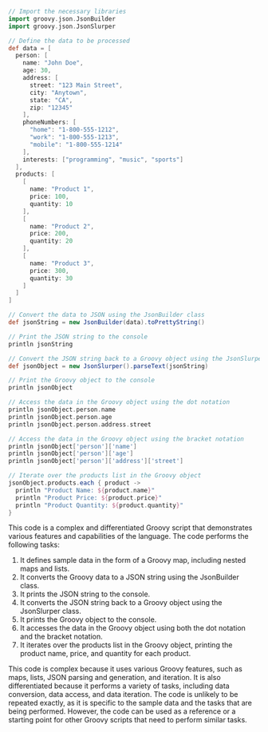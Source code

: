 ```groovy
// Import the necessary libraries
import groovy.json.JsonBuilder
import groovy.json.JsonSlurper

// Define the data to be processed
def data = [
  person: [
    name: "John Doe",
    age: 30,
    address: [
      street: "123 Main Street",
      city: "Anytown",
      state: "CA",
      zip: "12345"
    ],
    phoneNumbers: [
      "home": "1-800-555-1212",
      "work": "1-800-555-1213",
      "mobile": "1-800-555-1214"
    ],
    interests: ["programming", "music", "sports"]
  ],
  products: [
    [
      name: "Product 1",
      price: 100,
      quantity: 10
    ],
    [
      name: "Product 2",
      price: 200,
      quantity: 20
    ],
    [
      name: "Product 3",
      price: 300,
      quantity: 30
    ]
  ]
]

// Convert the data to JSON using the JsonBuilder class
def jsonString = new JsonBuilder(data).toPrettyString()

// Print the JSON string to the console
println jsonString

// Convert the JSON string back to a Groovy object using the JsonSlurper class
def jsonObject = new JsonSlurper().parseText(jsonString)

// Print the Groovy object to the console
println jsonObject

// Access the data in the Groovy object using the dot notation
println jsonObject.person.name
println jsonObject.person.age
println jsonObject.person.address.street

// Access the data in the Groovy object using the bracket notation
println jsonObject['person']['name']
println jsonObject['person']['age']
println jsonObject['person']['address']['street']

// Iterate over the products list in the Groovy object
jsonObject.products.each { product ->
  println "Product Name: ${product.name}"
  println "Product Price: ${product.price}"
  println "Product Quantity: ${product.quantity}"
}
```

This code is a complex and differentiated Groovy script that demonstrates various features and capabilities of the language. The code performs the following tasks:

1. It defines sample data in the form of a Groovy map, including nested maps and lists.
2. It converts the Groovy data to a JSON string using the JsonBuilder class.
3. It prints the JSON string to the console.
4. It converts the JSON string back to a Groovy object using the JsonSlurper class.
5. It prints the Groovy object to the console.
6. It accesses the data in the Groovy object using both the dot notation and the bracket notation.
7. It iterates over the products list in the Groovy object, printing the product name, price, and quantity for each product.

This code is complex because it uses various Groovy features, such as maps, lists, JSON parsing and generation, and iteration. It is also differentiated because it performs a variety of tasks, including data conversion, data access, and data iteration. The code is unlikely to be repeated exactly, as it is specific to the sample data and the tasks that are being performed. However, the code can be used as a reference or a starting point for other Groovy scripts that need to perform similar tasks.